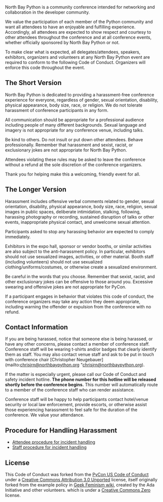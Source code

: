 North Bay Python is a community conference intended for networking and collaboration in the developer community.

We value the participation of each member of the Python community and want all attendees to have an enjoyable and fulfilling experience. Accordingly, all attendees are expected to show respect and courtesy to other attendees throughout the conference and at all conference events, whether officially sponsored by North Bay Python or not.

To make clear what is expected, all delegates/attendees, speakers, exhibitors, organizers and volunteers at any North Bay Python event are required to conform to the following Code of Conduct. Organizers will enforce this code throughout the event.

The Short Version
-----------------

North Bay Python is dedicated to providing a harassment-free conference experience for everyone, regardless of gender, sexual orientation, disability, physical appearance, body size, race, or religion. We do not tolerate harassment of conference participants in any form.

All communication should be appropriate for a professional audience including people of many different backgrounds. Sexual language and imagery is not appropriate for any conference venue, including talks.

Be kind to others. Do not insult or put down other attendees. Behave professionally. Remember that harassment and sexist, racist, or exclusionary jokes are not appropriate for North Bay Python.

Attendees violating these rules may be asked to leave the conference without a refund at the sole discretion of the conference organizers.

Thank you for helping make this a welcoming, friendly event for all.

The Longer Version
------------------

Harassment includes offensive verbal comments related to gender, sexual orientation, disability, physical appearance, body size, race, religion, sexual images in public spaces, deliberate intimidation, stalking, following, harassing photography or recording, sustained disruption of talks or other events, inappropriate physical contact, and unwelcome sexual attention.

Participants asked to stop any harassing behavior are expected to comply immediately.

Exhibitors in the expo hall, sponsor or vendor booths, or similar activities are also subject to the anti-harassment policy. In particular, exhibitors should not use sexualized images, activities, or other material. Booth staff (including volunteers) should not use sexualized clothing/uniforms/costumes, or otherwise create a sexualized environment.

Be careful in the words that you choose. Remember that sexist, racist, and other exclusionary jokes can be offensive to those around you. Excessive swearing and offensive jokes are not appropriate for PyCon.

If a participant engages in behavior that violates this code of conduct, the conference organizers may take any action they deem appropriate, including warning the offender or expulsion from the conference with no refund.

Contact Information
-------------------

If you are being harassed, notice that someone else is being harassed, or have any other concerns, please contact a member of conference staff. Conference staff will be wearing t-shirts and/or badges that clearly identify them as staff. You may also contact venue staff and ask to be put in touch with conference chair [Christopher Neugebauer](mailto:chrisjrn@northbaypython.org "chrisjrn@northbaypython.org).

If the matter is especially urgent, please call our Code of Conduct and safety incident hotline. **The phone number for this hotline will be released shortly before the conference begins.** This number will automatically route to a member of the conference staff who can render assistance.

Conference staff will be happy to help participants contact hotel/venue security or local law enforcement, provide escorts, or otherwise assist those experiencing harassment to feel safe for the duration of the conference. We value your attendance.

Procedure for Handling Harassment
------------------------------------------
- [Attendee procedure for incident handling](/code-of-conduct/harassment-incidents "North Bay Python attendee procedure for incident handling")
- [Staff procedure for incident handling](/code-of-conduct/harassment-staff-procedures "North Bay Python staff procedure for incident handling")

License
-------

This Code of Conduct was forked from the [PyCon US Code of Conduct](https://github.com/python/pycon-code-of-conduct "PyCon United States Code of Conduct") under a [Creative Commons Attribution 3.0 Unported](http://creativecommons.org/licenses/by/3.0/ "Creative Commons Attribution 3.0 Unported License") license, itself originally forked from the example policy in [Geek Feminism wiki](http://geekfeminism.wikia.com/wiki/Conference_anti-harassment/Policy "Geek Feminism Wiki Example Anti-harassment Policy"), created by the Ada Initiative and other volunteers. which is under a [Creative Commons Zero](https://creativecommons.org/publicdomain/zero/1.0/ "Creative Commons Zero License") license.